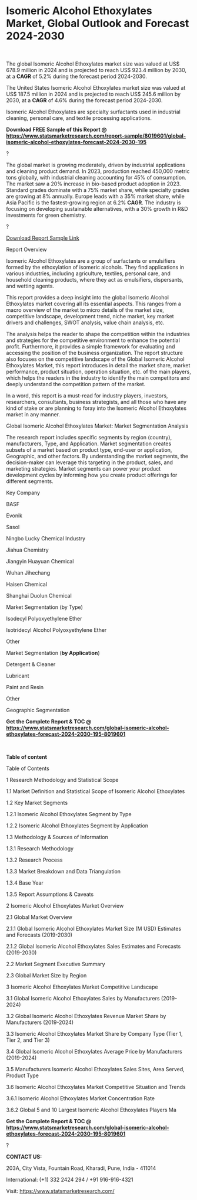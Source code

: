 <h1>Isomeric Alcohol Ethoxylates Market, Global Outlook and Forecast 2024-2030</h1><br/><p>The global Isomeric Alcohol Ethoxylates market size was valued at US$ 678.9 million in 2024 and is projected to reach US$ 923.4 million by 2030, at a <strong>CAGR</strong> of 5.2% during the forecast period 2024-2030.</p>
 
 
 
 <p>The United States Isomeric Alcohol Ethoxylates market size was valued at US$ 187.5 million in 2024 and is projected to reach US$ 245.6 million by 2030, at a <strong>CAGR</strong> of 4.6% during the forecast period 2024-2030.</p>
 
 
 
 <p>Isomeric Alcohol Ethoxylates are specialty surfactants used in industrial cleaning, personal care, and textile processing applications.</p>
 
 
 
 <div><b>Download FREE Sample of this Report @ <a href="https://www.statsmarketresearch.com/download-free-sample/8019601/global-isomeric-alcohol-ethoxylates-forecast-2024-2030-195">https://www.statsmarketresearch.com/report-sample/8019601/global-isomeric-alcohol-ethoxylates-forecast-2024-2030-195</a></b></div>
 
 
 
 <p>? </p>
 
 
 
 <p>The global market is growing moderately, driven by industrial applications and cleaning product demand. In 2023, production reached 450,000 metric tons globally, with industrial cleaning accounting for 45% of consumption. The market saw a 20% increase in bio-based product adoption in 2023. Standard grades dominate with a 75% market share, while specialty grades are growing at 8% annually. Europe leads with a 35% market share, while Asia Pacific is the fastest-growing region at 6.2% <strong>CAGR</strong>. The industry is focusing on developing sustainable alternatives, with a 30% growth in R&D investments for green chemistry.</p>
 
 
 
 <p>? </p>
 
 
 
 <p><a href="https://www.statsmarketresearch.com/download-free-sample/8019601/global-isomeric-alcohol-ethoxylates-forecast-2024-2030-195">Download Report Sample Link</a></p>
 
 
 
 <p>Report Overview</p>
 
 
 
 <p>Isomeric Alcohol Ethoxylates are a group of surfactants or emulsifiers formed by the ethoxylation of isomeric alcohols. They find applications in various industries, including agriculture, textiles, personal care, and household cleaning products, where they act as emulsifiers, dispersants, and wetting agents.</p>
 
 
 
 <p>This report provides a deep insight into the global Isomeric Alcohol Ethoxylates market covering all its essential aspects. This ranges from a macro overview of the market to micro details of the market size, competitive landscape, development trend, niche market, key market drivers and challenges, SWOT analysis, value chain analysis, etc.</p>
 
 
 
 <p>The analysis helps the reader to shape the competition within the industries and strategies for the competitive environment to enhance the potential profit. Furthermore, it provides a simple framework for evaluating and accessing the position of the business organization. The report structure also focuses on the competitive landscape of the Global Isomeric Alcohol Ethoxylates Market, this report introduces in detail the market share, market performance, product situation, operation situation, etc. of the main players, which helps the readers in the industry to identify the main competitors and deeply understand the competition pattern of the market.</p>
 
 
 
 <p>In a word, this report is a must-read for industry players, investors, researchers, consultants, business strategists, and all those who have any kind of stake or are planning to foray into the Isomeric Alcohol Ethoxylates market in any manner.</p>
 
 
 
 <p>Global Isomeric Alcohol Ethoxylates Market: Market Segmentation Analysis</p>
 
 
 
 <p>The research report includes specific segments by region (country), manufacturers, Type, and Application. Market segmentation creates subsets of a market based on product type, end-user or application, Geographic, and other factors. By understanding the market segments, the decision-maker can leverage this targeting in the product, sales, and marketing strategies. Market segments can power your product development cycles by informing how you create product offerings for different segments.</p>
 
 
 
 <p>Key Company</p>
 
 
 
 <p>BASF</p>
 
 
 
 <p>Evonik</p>
 
 
 
 <p>Sasol</p>
 
 
 
 <p>Ningbo Lucky Chemical Industry</p>
 
 
 
 <p>Jiahua Chemistry</p>
 
 
 
 <p>Jiangyin Huayuan Chemical</p>
 
 
 
 <p>Wuhan Jihechang</p>
 
 
 
 <p>Haisen Chemical</p>
 
 
 
 <p>Shanghai Duolun Chemical</p>
 
 
 
 <p>Market Segmentation (by Type)</p>
 
 
 
 <p>Isodecyl Polyoxyethylene Ether</p>
 
 
 
 <p>Isotridecyl Alcohol Polyoxyethylene Ether</p>
 
 
 
 <p>Other</p>
 
 
 
 <p>Market Segmentation (<strong>by Application</strong>)</p>
 
 
 
 <p>Detergent & Cleaner</p>
 
 
 
 <p>Lubricant</p>
 
 
 
 <p>Paint and Resin</p>
 
 
 
 <p>Other</p>
 
 
 
 <p>Geographic Segmentation</p>
 
 
 
 <div><b>Get the Complete Report & TOC @ <a href="https://www.statsmarketresearch.com/global-isomeric-alcohol-ethoxylates-forecast-2024-2030-195-8019601">https://www.statsmarketresearch.com/global-isomeric-alcohol-ethoxylates-forecast-2024-2030-195-8019601</a></b></div>
 
 
 
 <p><br />
 
 <b>Table of content</b></p>
 
 
 
 <p>Table of Contents<br />
 
 1 Research Methodology and Statistical Scope<br />
 
 1.1 Market Definition and Statistical Scope of Isomeric Alcohol Ethoxylates<br />
 
 1.2 Key Market Segments<br />
 
 1.2.1 Isomeric Alcohol Ethoxylates Segment by Type<br />
 
 1.2.2 Isomeric Alcohol Ethoxylates Segment by Application<br />
 
 1.3 Methodology & Sources of Information<br />
 
 1.3.1 Research Methodology<br />
 
 1.3.2 Research Process<br />
 
 1.3.3 Market Breakdown and Data Triangulation<br />
 
 1.3.4 Base Year<br />
 
 1.3.5 Report Assumptions & Caveats<br />
 
 2 Isomeric Alcohol Ethoxylates Market Overview<br />
 
 2.1 Global Market Overview<br />
 
 2.1.1 Global Isomeric Alcohol Ethoxylates Market Size (M USD) Estimates and Forecasts (2019-2030)<br />
 
 2.1.2 Global Isomeric Alcohol Ethoxylates Sales Estimates and Forecasts (2019-2030)<br />
 
 2.2 Market Segment Executive Summary<br />
 
 2.3 Global Market Size by Region<br />
 
 3 Isomeric Alcohol Ethoxylates Market Competitive Landscape<br />
 
 3.1 Global Isomeric Alcohol Ethoxylates Sales by Manufacturers (2019-2024)<br />
 
 3.2 Global Isomeric Alcohol Ethoxylates Revenue Market Share by Manufacturers (2019-2024)<br />
 
 3.3 Isomeric Alcohol Ethoxylates Market Share by Company Type (Tier 1, Tier 2, and Tier 3)<br />
 
 3.4 Global Isomeric Alcohol Ethoxylates Average Price by Manufacturers (2019-2024)<br />
 
 3.5 Manufacturers Isomeric Alcohol Ethoxylates Sales Sites, Area Served, Product Type<br />
 
 3.6 Isomeric Alcohol Ethoxylates Market Competitive Situation and Trends<br />
 
 3.6.1 Isomeric Alcohol Ethoxylates Market Concentration Rate<br />
 
 3.6.2 Global 5 and 10 Largest Isomeric Alcohol Ethoxylates Players Ma</p>
 
 
 
 <div><b>Get the Complete Report & TOC @ <a href="https://www.statsmarketresearch.com/global-isomeric-alcohol-ethoxylates-forecast-2024-2030-195-8019601">https://www.statsmarketresearch.com/global-isomeric-alcohol-ethoxylates-forecast-2024-2030-195-8019601</a></b></div>
 
 
 
 <p>? </p>
 
 
 
 <p><b>CONTACT US:</b><br />
 
 203A, City Vista, Fountain Road, Kharadi, Pune, India - 411014<br />
 
 International: (+1) 332 2424 294 / +91 916-916-4321<br />
 
 Visit: <a href="https://www.statsmarketresearch.com/">https://www.statsmarketresearch.com/</a></p>